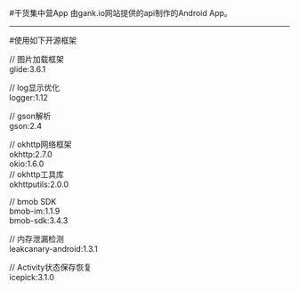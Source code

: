 #干货集中营App
由gank.io网站提供的api制作的Android App。


---
#使用如下开源框架

// 图片加载框架<br>
glide:3.6.1

// log显示优化<br>
logger:1.12

// gson解析<br>
gson:2.4

// okhttp网络框架<br>
okhttp:2.7.0<br>
okio:1.6.0<br>
// okhttp工具库<br>
okhttputils:2.0.0

// bmob SDK<br>
bmob-im:1.1.9<br>
bmob-sdk:3.4.3

// 内存泄漏检测<br>
leakcanary-android:1.3.1

// Activity状态保存恢复<br>
icepick:3.1.0
